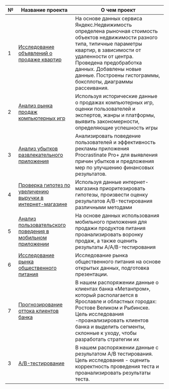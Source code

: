 | №   | Название проекта | О чем проект               |
|-----|------------------|-----------------------------|
| 1   | [Исследование объявлений о продаже квартир](https://github.com/Delikatniy/bookish-octo-funicular/blob/main/1.%20Real%20estate/EDA.ipynb) |На основе данных сервиса Яндекс.Недвижимость определена рыночная стоимость объектов недвижимости разного типа, типичные параметры квартир, в зависимости от удаленности от центра. Проведена предобработка данных. Добавлены новые данные. Построены гистограммы, боксплоты, диаграммы рассеивания. |
| 2   | [Анализ рынка продаж компьютерных игр](https://github.com/Delikatniy/bookish-octo-funicular/blob/main/2.%20Games/project1.ipynb) | Используя исторические данные о продажах компьютерных игр, оценки пользователей и экспертов, жанры и платформы, выявить закономерности, определяющие успешность игры |
| 3   | [Анализ убытков развлекательного приложения](https://github.com/Delikatniy/bookish-octo-funicular/blob/main/3.%20Business%20performance%20analysis/business_metrics_analysis.ipynb) | Анализировать поведение пользователей и эффективность рекламы приложения Procrastinate Pro+ для выявления причин убытков и предложения мер по улучшению финансовых результатов.    |
| 4   | [Проверка гипотез по увеличению выручки в интернет-магазине](https://github.com/Delikatniy/bookish-octo-funicular/blob/main/4.%20AB%20test/AB_test.ipynb) | Используя данные интернет-магазина приоритезировать гипотезы, произвести оценку результатов A/B-тестирования различными методами   |
| 5   | [Анализ пользовательского поведения в мобильном приложении](https://github.com/Delikatniy/bookish-octo-funicular/blob/main/5.%20Web%20store/project2.ipynb)        | На основе данных использования мобильного приложения для продажи продуктов питания проанализировать воронку продаж, а также оценить результаты A/A/B-тестирования          |
| 6  | [Исследование рынка общественного питания](https://github.com/Delikatniy/bookish-octo-funicular/blob/main/6.%20Food%20market%20analysis/Food_market_analysis.ipynb)        | Исследование рынка общественного питания на основе открытых данных, подготовка презентации.  |
| 7   | [Прогнозирование оттока клиентов банка](https://github.com/Delikatniy/bookish-octo-funicular/blob/main/7.%20Bank%20churn/final_project.ipynb)       | В нашем распоряжении данные о клиентах банка «Метанпром», который располагается в Ярославле и областных городах: Ростове Великом и Рыбинске. Цель исследования -проанализировать клиентов банка и выделить сегменты, склонные к уходу, чтобы разработать стратегии их |
| 3   | [A/B-тестирование](https://github.com/Delikatniy/bookish-octo-funicular/blob/main/8.%20Final%20project%20AB%20test/AB_test.ipynb) | В нашем распоряжении данные с результатом A/B тестирования. Цель исследования - оценить корректность проведения теста и проанализировать результаты теста. |
